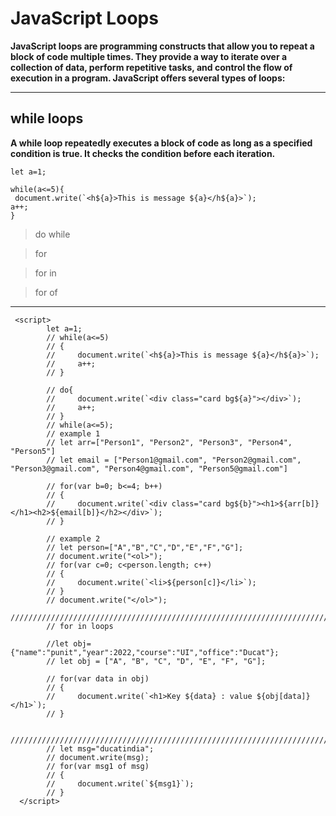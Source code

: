 # JavaScript Loops 

**JavaScript loops are programming constructs that allow you to repeat a block of code multiple times. They provide a way to iterate over a collection of data, perform repetitive tasks, and control the flow of execution in a program. JavaScript offers several types of loops:**

<hr>

## while loops

**A while loop repeatedly executes a block of code as long as a specified condition is true. It checks the condition before each iteration.**

```
let a=1;

while(a<=5){
 document.write(`<h${a}>This is message ${a}</h${a}>`);
a++;
}
```

> do while

> for

> for in

> for of

<hr>

```
 <script>
        let a=1;
        // while(a<=5)
        // {
        //     document.write(`<h${a}>This is message ${a}</h${a}>`);
        //     a++;
        // }
            
        // do{
        //     document.write(`<div class="card bg${a}"></div>`);
        //     a++;
        // }
        // while(a<=5);
        // example 1
        // let arr=["Person1", "Person2", "Person3", "Person4", "Person5"]
        // let email = ["Person1@gmail.com", "Person2@gmail.com", "Person3@gmail.com", "Person4@gmail.com", "Person5@gmail.com"]

        // for(var b=0; b<=4; b++)
        // {
        //     document.write(`<div class="card bg${b}"><h1>${arr[b]}</h1><h2>${email[b]}</h2></div>`);
        // }

        // example 2
        // let person=["A","B","C","D","E","F","G"];
        // document.write("<ol>");
        // for(var c=0; c<person.length; c++)
        // {
        //     document.write(`<li>${person[c]}</li>`);
        // }
        // document.write("</ol>");
        ////////////////////////////////////////////////////////////////////////////
        // for in loops

        //let obj={"name":"punit","year":2022,"course":"UI","office":"Ducat"};
        // let obj = ["A", "B", "C", "D", "E", "F", "G"];

        // for(var data in obj)
        // {
        //     document.write(`<h1>Key ${data} : value ${obj[data]}</h1>`);
        // }

        //////////////////////////////////////////////////////////////////////////////////
        // let msg="ducatindia";
        // document.write(msg);
        // for(var msg1 of msg)
        // {
        //     document.write(`${msg1}`);
        // }
  </script>

```


